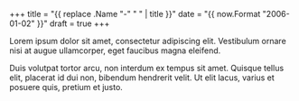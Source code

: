 +++
title = "{{ replace .Name "-" " " | title }}"
date = "{{ now.Format "2006-01-02" }}"
draft = true
+++

Lorem ipsum dolor sit amet, consectetur adipiscing elit. Vestibulum ornare nisi at augue ullamcorper, eget faucibus magna eleifend.

<!--more-->

Duis volutpat tortor arcu, non interdum ex tempus sit amet. Quisque tellus elit, placerat id dui non, bibendum hendrerit velit. Ut elit lacus, varius et posuere quis, pretium et justo.
